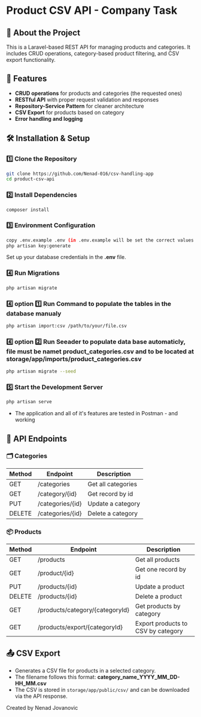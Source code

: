 # Product CSV API - Company Task

## 📌 About the Project

This is a Laravel-based REST API for managing products and categories. It includes CRUD operations, category-based product filtering, and CSV export functionality.

## 🚀 Features

- **CRUD operations** for products and categories (the requested ones)
- **RESTful API** with proper request validation and responses
- **Repository-Service Pattern** for cleaner architecture
- **CSV Export** for products based on category
- **Error handling and logging**

## 🛠️ Installation & Setup

### 1️⃣ Clone the Repository

```sh
git clone https://github.com/Nenad-016/csv-handling-app
cd product-csv-api
```

### 2️⃣ Install Dependencies

```sh
composer install
```

### 3️⃣ Environment Configuration

```sh
copy .env.example .env (in .env.example will be set the correct values for .env that is used in development)
php artisan key:generate
```

Set up your database credentials in the **.env** file.

### 4️⃣ Run Migrations

```sh
php artisan migrate 
```

### 4️⃣  option 1️⃣  Run Command to populate the tables in the database manualy

```sh
php artisan import:csv /path/to/your/file.csv
```

### 4️⃣  option 2️⃣  Run Seeader to populate data base automaticly, file must be namet product_categories.csv and to be located at storage/app/imports/product_categories.csv

```sh
php artisan migrate --seed
```

### 5️⃣ Start the Development Server

```sh
php artisan serve
```

- The application and all of it's features are tested in Postman - and working


## 📜 API Endpoints

### 🗂️ **Categories**

| Method | Endpoint         | Description        |
| ------ | ---------------- | ------------------ |
| GET    | /categories      | Get all categories |
| GET    | /category/{id}   | Get record by id   |
| PUT    | /categories/{id} | Update a category  |
| DELETE | /categories/{id} | Delete a category  |

### 📦 **Products**

| Method | Endpoint                        | Description                        |
| ------ | ------------------------------- | ---------------------------------- |
| GET    | /products                       | Get all products                   |
| GET    | /product/{id}                   | Get one record by id               |
| PUT    | /products/{id}                  | Update a product                   |
| DELETE | /products/{id}                  | Delete a product                   |
| GET    | /products/category/{categoryId} | Get products by category           |
| GET    | /products/export/{categoryId}   | Export products to CSV by category |

## 📤 CSV Export

- Generates a CSV file for products in a selected category.
- The filename follows this format: **category\_name\_YYYY\_MM\_DD-HH\_MM.csv**
- The CSV is stored in `storage/app/public/csv/` and can be downloaded via the API response.



Created by Nenad Jovanovic

